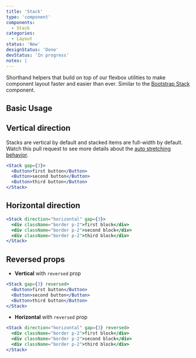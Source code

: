 ```yaml
---
title: 'Stack'
type: 'component'
components:
  - Stack
categories:
  - Layout
status: 'New'
designStatus: 'Done'
devStatus: 'In progress'
notes: |
---
```


Shorthand helpers that build on top of our flexbox utilities to make component layout faster and easier than ever. Similar to the [Bootstrap Stack](https://react-bootstrap.github.io/docs/layout/stack/) component.

## Basic Usage

## Vertical direction

Stacks are vertical by default and stacked items are full-width by default. Watch this pull request to see more details about the [auto stretching behavior](https://github.com/openedx/paragon/pull/1188).

```jsx live
<Stack gap={3}>
  <Button>first button</Button>
  <Button>second button</Button>
  <Button>third button</Button>
</Stack>
```

## Horizontal direction

```jsx live
<Stack direction="horizontal" gap={3}>
  <div className="border p-2">first block</div>
  <div className="border p-2">second block</div>
  <div className="border p-2">third block</div>
</Stack>
```

## Reversed props

- **Vertical** with `reversed` prop

```jsx live
<Stack gap={3} reversed>
  <Button>first button</Button>
  <Button>second button</Button>
  <Button>third button</Button>
</Stack>
```

- **Horizontal** with `reversed` prop

```jsx live
<Stack direction="horizontal" gap={3} reversed>
  <div className="border p-2">first block</div>
  <div className="border p-2">second block</div>
  <div className="border p-2">third block</div>
</Stack>
```
